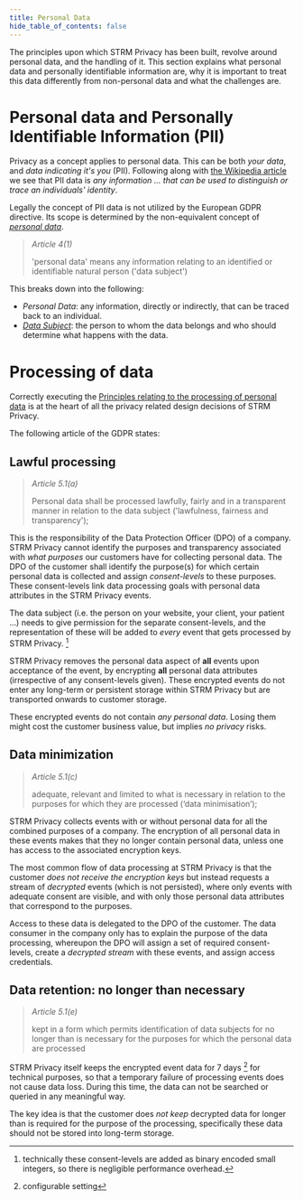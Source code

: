 ```yaml
---
title: Personal Data
hide_table_of_contents: false
---
```


The principles upon which STRM Privacy has been built, revolve around personal data,
and the handling of it. This section explains what personal data and personally identifiable information are, why
it is important to treat this data differently from non-personal data and what the challenges are.

# Personal data and Personally Identifiable Information (PII)

Privacy as a concept applies to personal data. This can be both *your data*, and *data indicating it's you* (PII). Following along with [the Wikipedia article](https://en.wikipedia.org/wiki/Personal_data) we see that PII
data is *any information ... that can be used to distinguish or trace an individuals' identity*.

Legally the concept of PII data is not utilized by the European GDPR
directive. Its scope is determined by the non-equivalent concept of
[*personal
data*](https://eur-lex.europa.eu/legal-content/EN/TXT/HTML/?uri=CELEX:32016R0679&qid=1620048611044&from=EN#d1e1489-1-1).

> _Article 4(1)_
>
> 'personal data' means any information relating to an identified or identifiable natural person ('data subject')

This breaks down into the following:
- _Personal Data_: any information, directly or indirectly, that can be traced back to an individual.
- [_Data Subject_](docs/02-concepts/02-data-contracts/04-data-subjects.md): the person to whom the data belongs and who should determine what happens with the data.

# Processing of data

Correctly executing the [Principles relating to the processing of personal data](https://eur-lex.europa.eu/legal-content/EN/TXT/HTML/?uri=CELEX:32016R0679&qid=1620048611044&from=EN#d1e1807-1-1)
is at the heart of all the privacy related design decisions of STRM Privacy.

The following article of the GDPR states:

## Lawful processing

> _Article 5.1(a)_
> 
> Personal data shall be processed lawfully, fairly and in a transparent
> manner in relation to the data subject ('lawfulness, fairness and
> transparency');

This is the responsibility of the Data Protection Officer (DPO) of a company.
STRM Privacy cannot identify the purposes and transparency associated with *what
purposes* our customers have for collecting personal data. The DPO of the
customer shall identify the purpose(s) for which certain personal data
is collected and assign *consent-levels* to these purposes. These
consent-levels link data processing goals with personal data attributes
in the STRM Privacy events.

The data subject (i.e. the person on your website, your client,
your patient ...) needs to give permission for the separate
consent-levels, and the representation of these will be added to
*every* event that gets processed by STRM Privacy. [^1]

STRM Privacy removes the personal data aspect of **all** events upon
acceptance of the event, by encrypting **all** personal data
attributes (irrespective of any consent-levels given). These encrypted
events do not enter any long-term or persistent storage within STRM Privacy
but are transported onwards to customer storage.

These encrypted events do not contain *any personal data*. Losing them
might cost the customer business value, but implies *no privacy* risks.

## Data minimization

> _Article 5.1(c)_ 
> 
> adequate, relevant and limited to what is necessary in relation to the
> purposes for which they are processed (‘data minimisation’);

STRM Privacy collects events with or without personal data for all the
combined purposes of a company. The encryption of all personal data in
these events makes that they no longer contain personal data, unless one
has access to the associated encryption keys.

The most common flow of data processing at STRM Privacy is that the
customer *does not receive the encryption keys* but instead requests a
stream of *decrypted* events (which is not persisted), where only
events with adequate consent are visible, and with only those personal
data attributes that correspond to the purposes.

Access to these data is delegated to the DPO of the customer. The data
consumer in the company only has to explain the purpose of the data
processing, whereupon the DPO will assign a set of required
consent-levels, create a *decrypted stream* with these events, and assign
access credentials.

## Data retention: no longer than necessary

> _Article 5.1(e)_
>
> kept in a form which permits identification of data subjects for no
> longer than is necessary for the purposes for which the personal data are processed

STRM Privacy itself keeps the encrypted event data for 7 days [^2] for
technical purposes, so that a temporary failure of processing events
does not cause data loss. During this time, the data can
not be searched or queried in any meaningful way.

The key idea is that the customer does *not keep* decrypted data for
longer than is required for the purpose of the processing, specifically
these data should not be stored into long-term storage.

[^1]: technically these consent-levels are added as binary encoded small
integers, so there is negligible performance overhead.

[^2]: configurable setting

